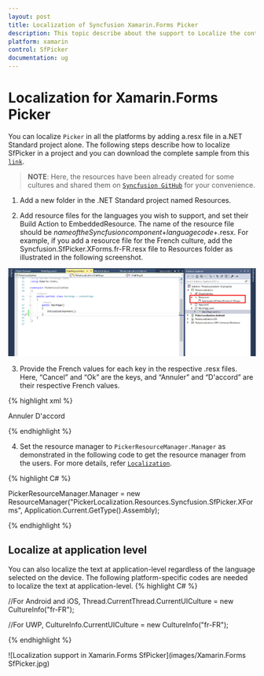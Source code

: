 ```yaml
---
layout: post
title: Localization of Syncfusion Xamarin.Forms Picker
description: This topic describe about the support to Localize the contents Xamarin.Forms `Picker` in all the platforms by adding a.resx file.
platform: xamarin
control: SfPicker
documentation: ug
---
```


# Localization for Xamarin.Forms Picker

You can localize `Picker` in all the platforms by adding a.resx file in a.NET Standard project alone. The following steps describe how to localize SfPicker in a project and you can download the complete sample from this [`link`](http://www.syncfusion.com/downloads/support/directtrac/general/ze/PickerLocalization868148122.zip).

> **NOTE**: Here, the resources have been already created for some cultures and shared them on [`Syncfusion GitHub`](https://github.com/syncfusion/xamarin-localized-texts) for your convenience.

1. Add a new folder in the .NET Standard project named Resources.

2. Add resource files for the languages you wish to support, and set their Build Action to EmbeddedResource. The name of the resource file should be $name of the Syncfusion component$+$language code$+.resx. For example, if you add a resource file for the French culture, add the Syncfusion.SfPicker.XForms.fr-FR.resx file to Resources folder as illustrated in the following screenshot.

![Localization support in Xamarin.Forms Picker](images/PickerLocalization.png)

3. Provide the French values for each key in the respective .resx files. Here, “Cancel” and “Ok” are the keys, and “Annuler” and “D'accord” are their respective French values.

{% highlight xml %}

<data name="Cancel" xml:space="preserve">
  <value>Annuler</value>
</data>
<data name="Ok" xml:space="preserve">
  <value>D'accord</value>
</data>  

{% endhighlight %} 

4. Set the resource manager to `PickerResourceManager.Manager` as demonstrated in the following code to get the resource manager from the users. For more details, refer [`Localization`](https://blog.syncfusion.com/post/localization-made-easy-for-syncfusion-xamarin-forms-components.aspx).

{% highlight C# %}

 PickerResourceManager.Manager = new ResourceManager("PickerLocalization.Resources.Syncfusion.SfPicker.XForms", Application.Current.GetType().Assembly);

{% endhighlight %} 

## Localize at application level

You can also localize the text at application-level regardless of the language selected on the device. The following platform-specific codes are needed to localize the text at application-level.
{% highlight C# %}

//For Android and iOS,
Thread.CurrentThread.CurrentUICulture = new CultureInfo("fr-FR");

//For UWP,
CultureInfo.CurrentUICulture = new CultureInfo("fr-FR");

{% endhighlight %} 

![Localization support in Xamarin.Forms SfPicker](images/Xamarin.Forms SfPicker.jpg)